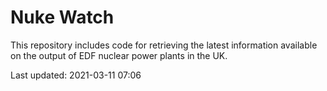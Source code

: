# Nuke Watch

This repository includes code for retrieving the latest information available on the output of EDF nuclear power plants in the UK.

Last updated: 2021-03-11 07:06
